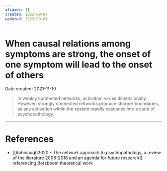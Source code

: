 ```yaml
---
aliases: []
created: 2022-09-07
updated: 2023-09-01
---
```


# When causal relations among symptoms are strong, the onset of one symptom will lead to the onset of others
Date created: 2021-11-10



> In weakly connected networks, activation varies dimensionally. However, strongly connected networks produce sharper boundaries, as any activation within the system rapidly cascades into a state of psychopathology.

---
# References
* [[Robinaugh2020 - The network approach to psychopathology, a review of the literature 2008-2018 and an agenda for future research]] referencing Borsboom theoretical work